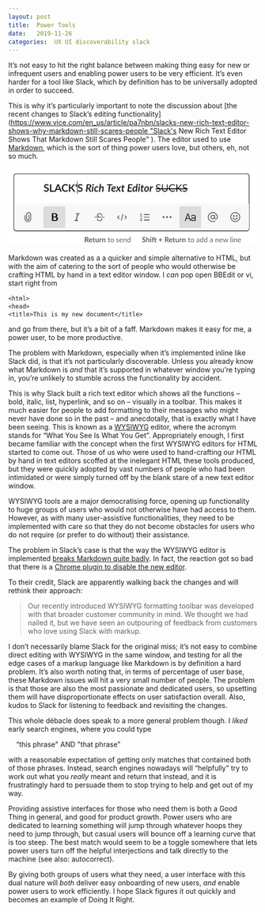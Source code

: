 ```yaml
---
layout: post
title:  Power Tools 
date:   2019-11-26 
categories:  UX UI discoverability slack 
---
```


It’s not easy to hit the right balance between making thing easy for new or infrequent users and enabling power users to be very efficient. It’s even harder for a tool like Slack, which by definition has to be universally adopted in order to succeed.

This is why it’s particularly important to note the discussion about [the recent changes to Slack’s editing functionality](https://www.vice.com/en_us/article/pa7nbn/slacks-new-rich-text-editor-shows-why-markdown-still-scares-people "Slack's New Rich Text Editor Shows That Markdown Still Scares People" ). The editor used to use [Markdown](https://daringfireball.net/projects/markdown/syntax), which is the sort of thing power users love, but others, eh, not so much. 

![](/images/unknown_filename.280.png)

Markdown was created as a a quicker and simple alternative to HTML, but with the aim of catering to the sort of people who would otherwise be crafting HTML by hand in a text editor window. I *can* pop open BBEdit or vi, start right from 

```
<html>
<head>
<title>This is my new document</title>
```

and go from there, but it’s a bit of a faff. Markdown makes it easy for me, a power user, to be more productive.

The problem with Markdown, especially when it’s implemented inline like Slack did, is that it’s not particularly discoverable. Unless you already know what Markdown is *and* that it’s supported in whatever window you’re typing in, you’re unlikely to stumble across the functionality by accident. 

This is why Slack built a rich text editor which shows all the functions – bold, italic, list, hyperlink, and so on – visually in a toolbar. This makes it much easier for people to add formatting to their messages who might never have done so in the past – and anecdotally, that is exactly what I have been seeing. This is known as a [WYSIWYG](https://en.wikipedia.org/wiki/WYSIWYG) editor, where the acronym stands for “What You See Is What You Get”. Appropriately enough, I first became familiar with the concept when the first WYSIWYG editors for HTML started to come out. Those of us who were used to hand-crafting our HTML by hand in text editors scoffed at the inelegant HTML these tools produced, but they were quickly adopted by vast numbers of people who had been intimidated or were simply turned off by the blank stare of a new text editor window.

WYSIWYG tools are a major democratising force, opening up functionality to huge groups of users who would not otherwise have had access to them. However, as with many user-assistive functionalities, they need to be implemented with care so that they do not become obstacles for users who do not require (or prefer to do without) their assistance.

The problem in Slack’s case is that the way the WYSIWYG editor is implemented [breaks Markdown quite badly](https://quuxplusone.github.io/blog/2019/11/20/slack-rich-text-box/ "Slack’s new WYSIWYG input box is really terrible" ). In fact, the reaction got so bad that there is a [Chrome plugin to disable the new editor](https://chrome.google.com/webstore/detail/disable-slack-wysiwyg/jenojkbpialbgpbgokiakifhpmoponjn "Disable Slack Wysiwyg"). 

To their credit, Slack are apparently walking back the changes and will rethink their approach:

> Our recently introduced WYSIWYG formatting toolbar was developed with that broader customer community in mind. We thought we had nailed it, but we have seen an outpouring of feedback from customers who love using Slack with markup.

I don’t necessarily blame Slack for the original miss; it’s not easy to combine direct editing with WYSIWYG in the same window, and testing for all the edge cases of a markup language like Markdown is by definition a hard problem. It’s also worth noting that, in terms of percentage of user base, these Markdown issues will hit a very small number of people. The problem is that those are also the most passionate and dedicated users, so upsetting them will have disproportionate effects on user satisfaction overall. Also, kudos to Slack for listening to feedback and revisiting the changes.

This whole débacle does speak to a more general problem though. I *liked* early search engines, where you could type 

    “this phrase" AND "that phrase"

with a reasonable expectation of getting only matches that contained both of those phrases. Instead, search engines nowadays will “helpfully” try to work out what you *really* meant and return that instead, and it is frustratingly hard to persuade them to stop trying to help and get out of my way.

Providing assistive interfaces for those who need them is both a Good Thing in general, and good for product growth. Power users who are dedicated to learning something will jump through whatever hoops they need to jump through, but casual users will bounce off a learning curve that is too steep. The best match would seem to be a toggle somewhere that lets power users turn off the helpful interjections and talk directly to the machine (see also: autocorrect).

By giving both groups of users what they need, a user interface with this dual nature will *both* deliver easy onboarding of new users, *and* enable power users to work efficiently. I hope Slack figures it out quickly and becomes an example of Doing It Right.